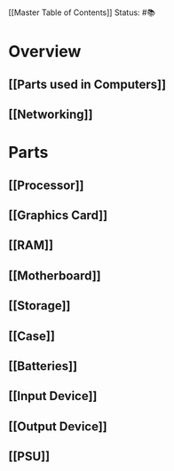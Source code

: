 [[Master Table of Contents]]
Status: #📚 

# Overview
## [[Parts used in Computers]]
## [[Networking]]

# Parts
## [[Processor]]
## [[Graphics Card]]
## [[RAM]]
## [[Motherboard]]
## [[Storage]]
## [[Case]]
## [[Batteries]]
## [[Input Device]]
## [[Output Device]]
## [[PSU]]
